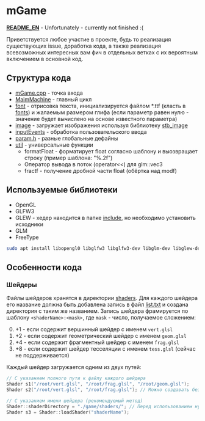 # mGame

**[README_EN](https://github.com/Sokolmish/mGame/README_EN.md)** - Unfortunately - currently not finished :(

Приветствуется любое участие в проекте, будь то реализация существующих issue, доработка кода, а также реализация всевозможных интересных вам фич в отдельных ветках с их вероятным включением в основной код.

## Структура кода

* [mGame.cpp](https://github.com/Sokolmish/mGame/blob/master/game/src/mGame.cpp) - точка входа
* [MaimMachine](https://github.com/Sokolmish/mGame/blob/master/game/include/mainMachine.hpp) - главный цикл
* [font](https://github.com/Sokolmish/mGame/blob/master/game/include/font.h) - отрисовка текста, инициализируется файлом *.ttf (класть в [fonts](https://github.com/Sokolmish/mGame/tree/master/game/fonts)) и жалаемым размером глифа (если параметр равен нулю - значение будет вычислено на основе известного параметра)
* [image](https://github.com/Sokolmish/mGame/blob/master/game/include/image.h) - загружает изображения используя библиотеку [stb_image](https://github.com/nothings/stb/blob/master/stb_image.h)
* [inputEvents](https://github.com/Sokolmish/mGame/blob/master/game/include/inputEvents.h) - обработка пользовательского ввода
* [param.h](https://github.com/Sokolmish/mGame/blob/master/game/include/param.h) - разные глобальные дефайны
* [util](https://github.com/Sokolmish/mGame/blob/master/game/include/util.h) - универсальные функции
  * formatFloat - форматирует float согласно шаблону и выозвращает строку (пример шаблона: "%.2f")
  * Оператор вывода в поток (operator<<) для glm::vec3
  * fractf - получение дробной части float (обёртка над modf)

## Используемые библиотеки

* OpenGL
* GLFW3
* GLEW - хедер находится в папке [include](https://github.com/Sokolmish/mGame/tree/master/game/include), но необходимо установить исходники
* GLM
* FreeType

```bash
sudo apt install libopengl0 libglfw3 libglfw3-dev libglm-dev libglew-dev libfreetype6 libfreetype6-dev
```

## Особенности кода

### Шейдеры

Файлы шейдеров хранятся в директории [shaders](https://github.com/Sokolmish/mGame/tree/master/game/shaders). Для каждого шейдера его название должна быть добавлена запись в файл [list.txt](https://github.com/Sokolmish/mGame/blob/master/game/shaders/list.txt) и создана директория с таким же названием. Запись шейдера фрамируется по шаблону `<shaderName>:<mask>`, где `mask` - число, получаемое сложением:

0. +1 - если содержит вершинный шейдер с именем `vert.glsl`
1. +2 - если содержит геометрический шейдер с именем `geom.glsl`
2. +4 - если содержит фрагментный шейдер с именем `frag.glsl`
3. +8 - если содержит шейдер тесселяции с именем `tess.glsl` (сейчас не поддерживается)

Каждый шейдер загружается одним из двух путей:
```cpp
// С указанием полного пути к файлу каждого шейдера
Shader s1("/root/vert.glsl", "/root/frag.glsl", "/root/geom.glsl");
Shader s2("/root/vert.glsl", "/root/frag.glsl"); // Можно создавать без геометрического шейдера

// С указанием имени шейдера (рекомендуемый метод)
Shader::shaderDirectory = "./game/shaders/"; // Перед использованием нужно указать директорию, для поиска шейдеров (выполняется один раз)
Shader s3 = Shader::loadShader("shaderName");
```
